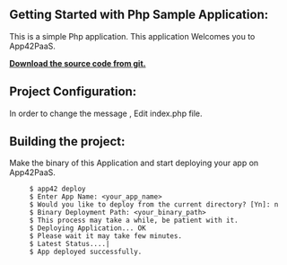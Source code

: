 Getting Started with Php Sample Application:
----------------------------------------------------

This is a simple Php application. This application Welcomes you to App42PaaS.

<b>[Download the source code from git.](https://github.com/shephertz/App42_PaaS_SampleApps/archive/master.zip)</b>

Project Configuration:
----------------------

In order to change the message , Edit index.php file.


Building the project:
----------------------

 Make the binary of this Application and start deploying your app on App42PaaS.
        
         $ app42 deploy
         $ Enter App Name: <your_app_name>
         $ Would you like to deploy from the current directory? [Yn]: n
         $ Binary Deployment Path: <your_binary_path>
         $ This process may take a while, be patient with it.
         $ Deploying Application... OK
         $ Please wait it may take few minutes.
         $ Latest Status....|
         $ App deployed successfully.




